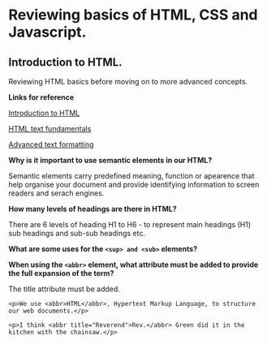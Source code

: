 # Reviewing basics of HTML, CSS and Javascript.


## Introduction to HTML. 

Reviewing HTML basics before moving on to more advanced concepts. 

**Links for reference** 

[Introduction to HTML](https://developer.mozilla.org/en-US/docs/Learn/HTML/Introduction_to_HTML)

[HTML text fundamentals](https://developer.mozilla.org/en-US/docs/Learn/HTML/Introduction_to_HTML/HTML_text_fundamentals)

[Advanced text formatting](https://developer.mozilla.org/en-US/docs/Learn/HTML/Introduction_to_HTML/Advanced_text_formatting)

**Why is it important to use semantic elements in our HTML?**

Semantic elements carry predefined meaning, function or apearence that help organise your document and provide identifying information to screen readers and serach engines.  

**How many levels of headings are there in HTML?**

There are 6 levels of heading H1 to H6 - to represent main headings (H1) sub headings and sub-sub headings etc. 

**What are some uses for the `<sup> and <sub>` elements?**


  
  
**When using the `<abbr>` element, what attribute must be added to provide the full expansion of the term?**

The title attribute must be added.

```
<p>We use <abbr>HTML</abbr>, Hypertext Markup Language, to structure our web documents.</p>

<p>I think <abbr title="Reverend">Rev.</abbr> Green did it in the kitchen with the chainsaw.</p>
```

